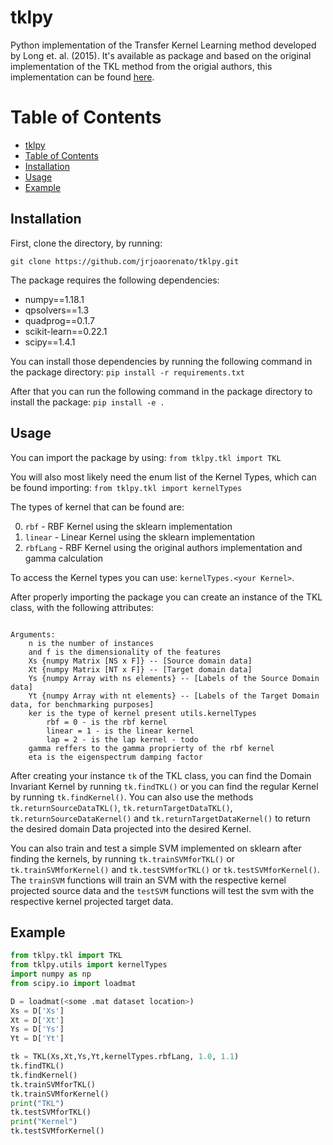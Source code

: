 # tklpy
<!-- WIP: Need to better explain how TKL works -->

<!-- WIP: Do a package wiki -->

Python implementation of the Transfer Kernel Learning method developed by Long et. al. (2015). It's available as package and based on the original implementation of the TKL method from the origial authors, this implementation can be found [here](http://ise.thss.tsinghua.edu.cn/~mlong/doc/transfer-kernel-learning-tkde15.zip).

# Table of Contents
* [tklpy](#tklpy)
* [Table of Contents](#table-of-contents)
* [Installation](##installation)
* [Usage](##usage)
* [Example](##example)

## Installation

<!-- WIP: Update with pypi link -->

<!--### Method 1 - pypi-->

<!--### Method 2 - Manual Installation-->

First, clone the directory, by running:

```git clone https://github.com/jrjoaorenato/tklpy.git```

The package requires the following dependencies:
- numpy==1.18.1
- qpsolvers==1.3
- quadprog==0.1.7
- scikit-learn==0.22.1
- scipy==1.4.1

You can install those dependencies by running the following command in the package directory:
``` pip install -r requirements.txt ```

After that you can run the following command in the package directory to install the package:
``` pip install -e . ```

## Usage

You can import the package by using:
``` from tklpy.tkl import TKL ```

You will also most likely need the enum list of the Kernel Types, which can be found importing:
``` from tklpy.tkl import kernelTypes ```

The types of kernel that can be found are:

0. ```rbf``` - RBF Kernel using the sklearn implementation
1. ```linear``` - Linear Kernel using the sklearn implementation
2. ```rbfLang``` - RBF Kernel using the original authors implementation and gamma calculation

To access the Kernel types you can use: `kernelTypes.<your Kernel>`.

After properly importing the package you can create an instance of the TKL class, with the following attributes:
```TKL(Xs, Xt, Ys, Yt, ker = kernelTypes.rbf, gamma = 1.0, eta = 1.1)

Arguments:
    n is the number of instances
    and f is the dimensionality of the features
    Xs {numpy Matrix [NS x F]} -- [Source domain data]
    Xt {numpy Matrix [NT x F]} -- [Target domain data]
    Ys {numpy Array with ns elements} -- [Labels of the Source Domain data]
    Yt {numpy Array with nt elements} -- [Labels of the Target Domain data, for benchmarking purposes]
    ker is the type of kernel present utils.kernelTypes
        rbf = 0 - is the rbf kernel
        linear = 1 - is the linear kernel
        lap = 2 - is the lap kernel - todo
    gamma reffers to the gamma proprierty of the rbf kernel
    eta is the eigenspectrum damping factor
```

After creating your instance `tk` of the TKL class, you can find the Domain Invariant Kernel by running `tk.findTKL()` or you can find the regular Kernel by running `tk.findKernel()`. You can also use the methods `tk.returnSourceDataTKL()`, `tk.returnTargetDataTKL()`, `tk.returnSourceDataKernel()` and `tk.returnTargetDataKernel()` to return the desired domain Data projected into the desired Kernel.

You can also train and test a simple SVM implemented on sklearn after finding the kernels, by running `tk.trainSVMforTKL()` or `tk.trainSVMforKernel()` and `tk.testSVMforTKL()` or `tk.testSVMforKernel()`. The `trainSVM` functions will train an SVM with the respective kernel projected source data and the `testSVM` functions will test the svm with the respective kernel projected target data.

## Example
```python
from tklpy.tkl import TKL
from tklpy.utils import kernelTypes
import numpy as np
from scipy.io import loadmat

D = loadmat(<some .mat dataset location>)
Xs = D['Xs']
Xt = D['Xt']
Ys = D['Ys']
Yt = D['Yt']

tk = TKL(Xs,Xt,Ys,Yt,kernelTypes.rbfLang, 1.0, 1.1)
tk.findTKL()
tk.findKernel()
tk.trainSVMforTKL()
tk.trainSVMforKernel()
print("TKL")
tk.testSVMforTKL()
print("Kernel")
tk.testSVMforKernel()
```
